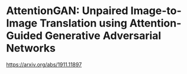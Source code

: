 # AttentionGAN: Unpaired Image-to-Image Translation using Attention-Guided Generative Adversarial Networks
https://arxiv.org/abs/1911.11897
